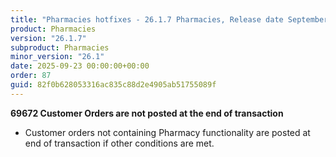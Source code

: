 ```yaml
---
title: "Pharmacies hotfixes - 26.1.7 Pharmacies, Release date September 23, 2025 - Hotfixes"
product: Pharmacies
version: "26.1.7"
subproduct: Pharmacies
minor_version: "26.1"
date: 2025-09-23 00:00:00+00:00
order: 87
guid: 82f0b628053316ac835c88d2e4905ab51755089f
---
```


<strong>69672 Customer Orders are not posted at the end of transaction</strong>
<ul><li>Customer orders not containing Pharmacy functionality are posted at end of transaction if other conditions are met.</li></ul>

